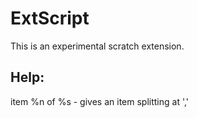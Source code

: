 # ExtScript
This is an experimental scratch extension.
## Help:
item %n of %s - gives an item splitting at ','
